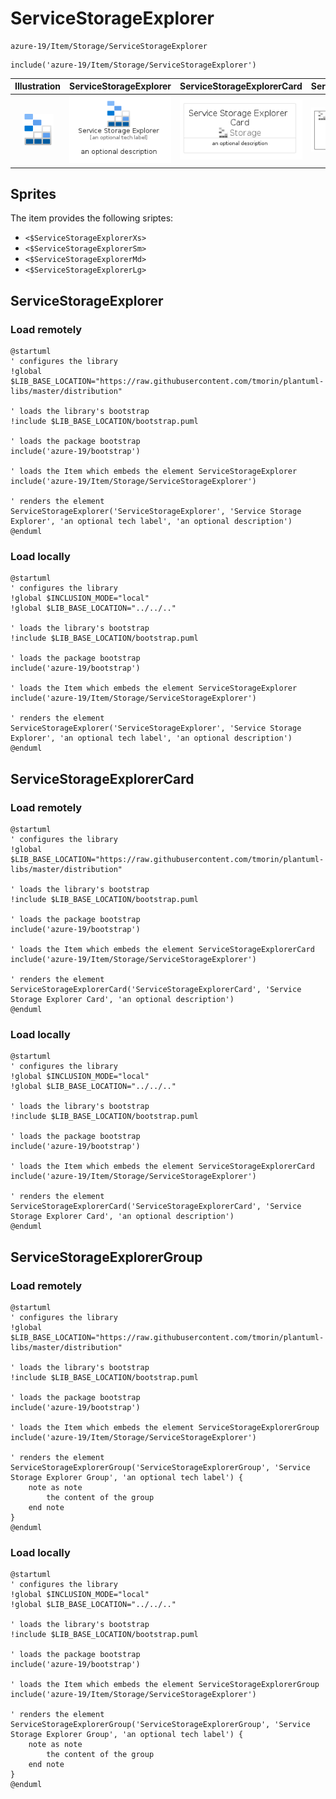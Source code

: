 # ServiceStorageExplorer


```text
azure-19/Item/Storage/ServiceStorageExplorer
```

```text
include('azure-19/Item/Storage/ServiceStorageExplorer')
```



| Illustration | ServiceStorageExplorer | ServiceStorageExplorerCard | ServiceStorageExplorerGroup |
| :---: | :---: | :---: | :---: |
| ![illustration for Illustration](../../../azure-19/Item/Storage/ServiceStorageExplorer.png) | ![illustration for ServiceStorageExplorer](../../../azure-19/Item/Storage/ServiceStorageExplorer.Local.png) | ![illustration for ServiceStorageExplorerCard](../../../azure-19/Item/Storage/ServiceStorageExplorerCard.Local.png) | ![illustration for ServiceStorageExplorerGroup](../../../azure-19/Item/Storage/ServiceStorageExplorerGroup.Local.png) |



## Sprites
The item provides the following sriptes:

- `<$ServiceStorageExplorerXs>`
- `<$ServiceStorageExplorerSm>`
- `<$ServiceStorageExplorerMd>`
- `<$ServiceStorageExplorerLg>`





## ServiceStorageExplorer

### Load remotely
```plantuml
@startuml
' configures the library
!global $LIB_BASE_LOCATION="https://raw.githubusercontent.com/tmorin/plantuml-libs/master/distribution"

' loads the library's bootstrap
!include $LIB_BASE_LOCATION/bootstrap.puml

' loads the package bootstrap
include('azure-19/bootstrap')

' loads the Item which embeds the element ServiceStorageExplorer
include('azure-19/Item/Storage/ServiceStorageExplorer')

' renders the element
ServiceStorageExplorer('ServiceStorageExplorer', 'Service Storage Explorer', 'an optional tech label', 'an optional description')
@enduml
```

### Load locally
```plantuml
@startuml
' configures the library
!global $INCLUSION_MODE="local"
!global $LIB_BASE_LOCATION="../../.."

' loads the library's bootstrap
!include $LIB_BASE_LOCATION/bootstrap.puml

' loads the package bootstrap
include('azure-19/bootstrap')

' loads the Item which embeds the element ServiceStorageExplorer
include('azure-19/Item/Storage/ServiceStorageExplorer')

' renders the element
ServiceStorageExplorer('ServiceStorageExplorer', 'Service Storage Explorer', 'an optional tech label', 'an optional description')
@enduml
```

## ServiceStorageExplorerCard

### Load remotely
```plantuml
@startuml
' configures the library
!global $LIB_BASE_LOCATION="https://raw.githubusercontent.com/tmorin/plantuml-libs/master/distribution"

' loads the library's bootstrap
!include $LIB_BASE_LOCATION/bootstrap.puml

' loads the package bootstrap
include('azure-19/bootstrap')

' loads the Item which embeds the element ServiceStorageExplorerCard
include('azure-19/Item/Storage/ServiceStorageExplorer')

' renders the element
ServiceStorageExplorerCard('ServiceStorageExplorerCard', 'Service Storage Explorer Card', 'an optional description')
@enduml
```

### Load locally
```plantuml
@startuml
' configures the library
!global $INCLUSION_MODE="local"
!global $LIB_BASE_LOCATION="../../.."

' loads the library's bootstrap
!include $LIB_BASE_LOCATION/bootstrap.puml

' loads the package bootstrap
include('azure-19/bootstrap')

' loads the Item which embeds the element ServiceStorageExplorerCard
include('azure-19/Item/Storage/ServiceStorageExplorer')

' renders the element
ServiceStorageExplorerCard('ServiceStorageExplorerCard', 'Service Storage Explorer Card', 'an optional description')
@enduml
```

## ServiceStorageExplorerGroup

### Load remotely
```plantuml
@startuml
' configures the library
!global $LIB_BASE_LOCATION="https://raw.githubusercontent.com/tmorin/plantuml-libs/master/distribution"

' loads the library's bootstrap
!include $LIB_BASE_LOCATION/bootstrap.puml

' loads the package bootstrap
include('azure-19/bootstrap')

' loads the Item which embeds the element ServiceStorageExplorerGroup
include('azure-19/Item/Storage/ServiceStorageExplorer')

' renders the element
ServiceStorageExplorerGroup('ServiceStorageExplorerGroup', 'Service Storage Explorer Group', 'an optional tech label') {
    note as note
        the content of the group
    end note
}
@enduml
```

### Load locally
```plantuml
@startuml
' configures the library
!global $INCLUSION_MODE="local"
!global $LIB_BASE_LOCATION="../../.."

' loads the library's bootstrap
!include $LIB_BASE_LOCATION/bootstrap.puml

' loads the package bootstrap
include('azure-19/bootstrap')

' loads the Item which embeds the element ServiceStorageExplorerGroup
include('azure-19/Item/Storage/ServiceStorageExplorer')

' renders the element
ServiceStorageExplorerGroup('ServiceStorageExplorerGroup', 'Service Storage Explorer Group', 'an optional tech label') {
    note as note
        the content of the group
    end note
}
@enduml
```

